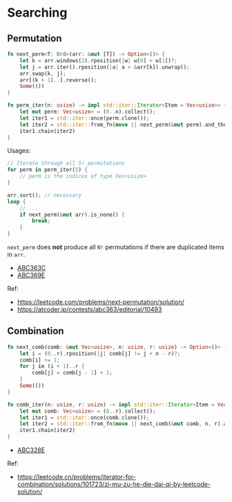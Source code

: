 # Searching

## Permutation

```rust
fn next_perm<T: Ord>(arr: &mut [T]) -> Option<()> {
    let k = arr.windows(2).rposition(|w| w[0] < w[1])?;
    let j = arr.iter().rposition(|a| a > &arr[k]).unwrap();
    arr.swap(k, j);
    arr[(k + 1)..].reverse();
    Some(())
}

fn perm_iter(n: usize) -> impl std::iter::Iterator<Item = Vec<usize>> {
    let mut perm: Vec<usize> = (0..n).collect();
    let iter1 = std::iter::once(perm.clone());
    let iter2 = std::iter::from_fn(move || next_perm(&mut perm).and_then(|_| Some(perm.clone())));
    iter1.chain(iter2)
}
```

Usages:

```rust
// Iterate through all 5! permutations
for perm in perm_iter(5) {
    // perm is the indices of type Vec<usize>
}
```

```rust
arr.sort(); // necessary
loop {
    // ...
    if next_perm(&mut arr).is_none() {
        break;
    }
}
```
`next_perm` does **not** produce all `N!` permutations if there are duplicated items in `arr`. 

* [ABC363C](https://atcoder.jp/contests/abc363/submissions/55819341)
* [ABC369E](https://atcoder.jp/contests/abc369/submissions/58171789)

Ref:
* <https://leetcode.com/problems/next-permutation/solution/>
* <https://atcoder.jp/contests/abc363/editorial/10493>

## Combination


```rust
fn next_comb(comb: &mut Vec<usize>, n: usize, r: usize) -> Option<()> {
    let i = (0..r).rposition(|j| comb[j] != j + n - r)?;
    comb[i] += 1;
    for j in (i + 1)..r {
        comb[j] = comb[j - 1] + 1;
    }
    Some(())
}

fn comb_iter(n: usize, r: usize) -> impl std::iter::Iterator<Item = Vec<usize>> {
    let mut comb: Vec<usize> = (0..r).collect();
    let iter1 = std::iter::once(comb.clone());
    let iter2 = std::iter::from_fn(move || next_comb(&mut comb, n, r).and_then(|_| Some(comb.clone())));
    iter1.chain(iter2)
}
```

* [ABC328E](https://atcoder.jp/contests/abc328/submissions/58171653)

Ref:
* <https://leetcode.cn/problems/iterator-for-combination/solutions/101723/zi-mu-zu-he-die-dai-qi-by-leetcode-solution/>